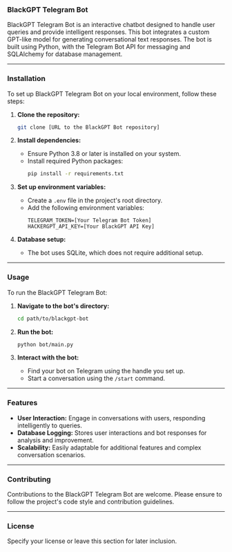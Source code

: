 ### **BlackGPT Telegram Bot**

BlackGPT Telegram Bot is an interactive chatbot designed to handle user queries and provide intelligent responses. This bot integrates a custom GPT-like model for generating conversational text responses. The bot is built using Python, with the Telegram Bot API for messaging and SQLAlchemy for database management.

---

### **Installation**

To set up BlackGPT Telegram Bot on your local environment, follow these steps:

1. **Clone the repository:**
   ```bash
   git clone [URL to the BlackGPT Bot repository]
   ```

2. **Install dependencies:**
   - Ensure Python 3.8 or later is installed on your system.
   - Install required Python packages:
     ```bash
     pip install -r requirements.txt
     ```

3. **Set up environment variables:**
   - Create a `.env` file in the project's root directory.
   - Add the following environment variables:
     ```
     TELEGRAM_TOKEN=[Your Telegram Bot Token]
     HACKERGPT_API_KEY=[Your BlackGPT API Key]
     ```

4. **Database setup:**
   - The bot uses SQLite, which does not require additional setup.

---

### **Usage**

To run the BlackGPT Telegram Bot:

1. **Navigate to the bot's directory:**
   ```bash
   cd path/to/blackgpt-bot
   ```

2. **Run the bot:**
   ```bash
   python bot/main.py
   ```

3. **Interact with the bot:**
   - Find your bot on Telegram using the handle you set up.
   - Start a conversation using the `/start` command.

---

### **Features**

- **User Interaction:** Engage in conversations with users, responding intelligently to queries.
- **Database Logging:** Stores user interactions and bot responses for analysis and improvement.
- **Scalability:** Easily adaptable for additional features and complex conversation scenarios.

---

### **Contributing**

Contributions to the BlackGPT Telegram Bot are welcome. Please ensure to follow the project's code style and contribution guidelines.

---

### **License**

Specify your license or leave this section for later inclusion.

